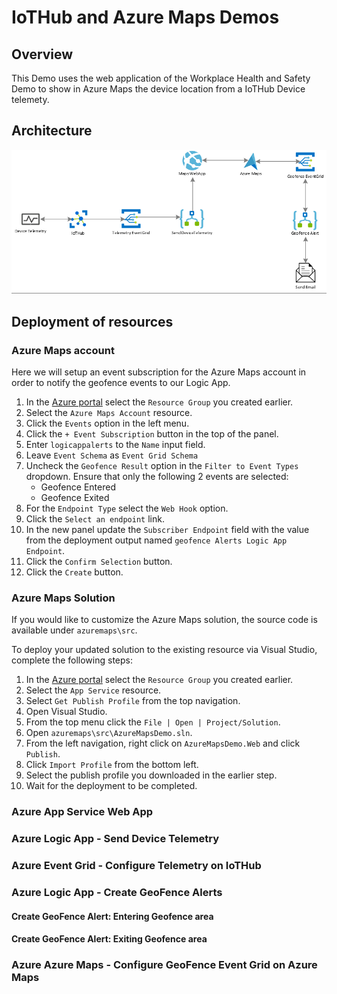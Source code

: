 # IoTHub and Azure Maps Demos

## Overview
This Demo uses the web application of the Workplace Health and Safety Demo to show in Azure Maps the device location from a IoTHub Device telemety.

## Architecture
![Architecture](https://github.com/marcusgaspar/IoTDemos/blob/TemporaryChangesForPOC/IoTHubAndAzureMaps/images/IoTHubAndAzureMapsArchitecture.png)

## Deployment of resources

### Azure Maps account

Here we will setup an event subscription for the Azure Maps account in order to notify the geofence events to our Logic App.

1. In the [Azure portal](https://portal.azure.com/) select the `Resource Group` you created earlier.
1. Select the `Azure Maps Account` resource.
1. Click the `Events` option in the left menu.
1. Click the `+ Event Subscription` button in the top of the panel.
1. Enter `logicappalerts` to the `Name` input field.
1. Leave `Event Schema` as `Event Grid Schema` 
1. Uncheck the `Geofence Result` option in the `Filter to Event Types` dropdown. Ensure that only the following 2 events are selected:
    * Geofence Entered
    * Geofence Exited
1. For the `Endpoint Type` select the `Web Hook` option.
1. Click the `Select an endpoint` link.
1. In the new panel update the `Subscriber Endpoint` field with the value from the deployment output named `geofence Alerts Logic App Endpoint`.
1. Click the `Confirm Selection` button.
1. Click the `Create` button.

### Azure Maps Solution

If you would like to customize the Azure Maps solution, the source code is available under `azuremaps\src`.

To deploy your updated solution to the existing resource via Visual Studio, complete the following steps:

1. In the [Azure portal](https://portal.azure.com/) select the `Resource Group` you created earlier.
1. Select the `App Service` resource.
1. Select `Get Publish Profile` from the top navigation.
1. Open Visual Studio.
1. From the top menu click the `File | Open | Project/Solution`.
1. Open `azuremaps\src\AzureMapsDemo.sln`.
1. From the left navigation, right click on `AzureMapsDemo.Web` and click `Publish`.
1. Click `Import Profile` from the bottom left.
1. Select the publish profile you downloaded in the earlier step.
1. Wait for the deployment to be completed. 

### Azure App Service Web App 


### Azure Logic App - Send Device Telemetry  

### Azure Event Grid - Configure Telemetry on IoTHub  

### Azure Logic App - Create GeoFence Alerts

#### Create GeoFence Alert: Entering Geofence area

#### Create GeoFence Alert: Exiting Geofence area

### Azure Azure Maps - Configure GeoFence Event Grid on Azure Maps








